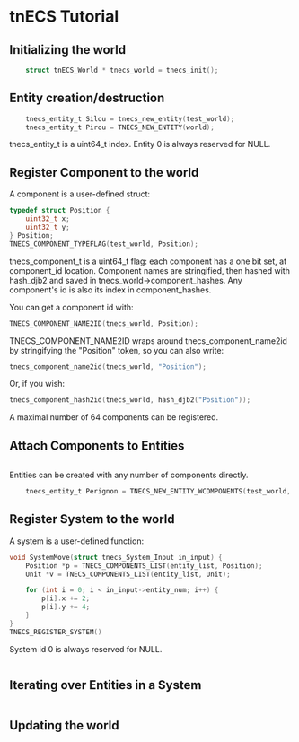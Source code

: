 # tnECS Tutorial

## Initializing the world
```c
    struct tnECS_World * tnecs_world = tnecs_init();
```

## Entity creation/destruction
```c
    tnecs_entity_t Silou = tnecs_new_entity(test_world);
    tnecs_entity_t Pirou = TNECS_NEW_ENTITY(world);
```
tnecs_entity_t is a uint64_t index. 
Entity 0 is always reserved for NULL.

## Register Component to the world
A component is a user-defined struct:
```c
typedef struct Position {
    uint32_t x;
    uint32_t y;
} Position;
TNECS_COMPONENT_TYPEFLAG(test_world, Position); 
```
tnecs_component_t is a uint64_t flag: each component has a one bit set, at component_id location.
Component names are stringified, then hashed with hash_djb2 and saved in tnecs_world->component_hashes.
Any component's id is also its index in component_hashes.


You can get a component id with:
```c
TNECS_COMPONENT_NAME2ID(tnecs_world, Position);
```
TNECS_COMPONENT_NAME2ID wraps around tnecs_component_name2id by stringifying the "Position" token, so you can also write:
```c
tnecs_component_name2id(tnecs_world, "Position");
```
Or, if you wish:
```c
tnecs_component_hash2id(tnecs_world, hash_djb2("Position"));
```
A maximal number of 64 components can be registered.

## Attach Components to Entities
```c 
```
Entities can be created with any number of components directly. 
```c
    tnecs_entity_t Perignon = TNECS_NEW_ENTITY_WCOMPONENTS(test_world, Position, Unit);
```

## Register System to the world
A system is a user-defined function:
```c
void SystemMove(struct tnecs_System_Input in_input) {
    Position *p = TNECS_COMPONENTS_LIST(entity_list, Position);
    Unit *v = TNECS_COMPONENTS_LIST(entity_list, Unit);

    for (int i = 0; i < in_input->entity_num; i++) {
        p[i].x += 2;
        p[i].y += 4;
    }
}
TNECS_REGISTER_SYSTEM()
```
System id 0 is always reserved for NULL.
```c
```
## Iterating over Entities in a System
```c
```
## Updating the world
```c
```



